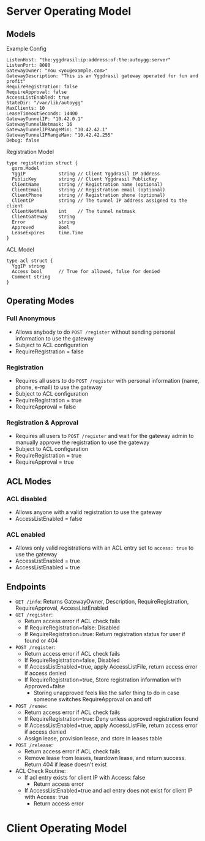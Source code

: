 # Server Operating Model

## Models

Example Config

    ListenHost: "the:yggdrasil:ip:address:of:the:autoygg:server"
    ListenPort: 8080
    GatewayOwner: "You <you@example.com>"
    GatewayDescription: "This is an Yggdrasil gateway operated for fun and profit"
    RequireRegistration: false
    RequireApproval: false
    AccessListEnabled: true
    StateDir: "/var/lib/autoygg"
    MaxClients: 10
    LeaseTimeoutSeconds: 14400
    GatewayTunnelIP: "10.42.0.1"
    GatewayTunnelNetmask: 16
    GatewayTunnelIPRangeMin: "10.42.42.1"
    GatewayTunnelIPRangeMax: "10.42.42.255"
    Debug: false

Registration Model

    type registration struct {
      gorm.Model
      YggIP            string // Client Yggdrasil IP address
      PublicKey        string // Client Yggdrasil PublicKey
      ClientName       string // Registration name (optional)
      ClientEmail      string // Registration email (optional)
      ClientPhone      string // Registration phone (optional)
      ClientIP         string // The tunnel IP address assigned to the client
      ClientNetMask    int    // The tunnel netmask
      ClientGateway    string
      Error            string
      Approved         Bool
      LeaseExpires     time.Time
    }

ACL Model

    type acl struct {
      YggIP string
      Access bool      // True for allowed, false for denied
      Comment string
    }

## Operating Modes
### Full Anonymous
* Allows anybody to do `POST /register` without sending personal information to use the gateway
* Subject to ACL configuration
* RequireRegistration = false

### Registration
* Requires all users to do `POST /register` with personal information (name, phone, e-mail) to use the gateway
* Subject to ACL configuration
* RequireRegistration = true
* RequireApproval = false

### Registration & Approval
* Requires all users to `POST /register` and wait for the gateway admin to manually approve the registration to use the gateway
* Subject to ACL configuration
* RequireRegistration = true
* RequireApproval = true

## ACL Modes
### ACL disabled
* Allows anyone with a valid registration to use the gateway
* AccessListEnabled = false

### ACL enabled
* Allows only valid registrations with an ACL entry set to `access: true` to use the gateway
* AccessListEnabled = true
* AccessListEnabled = true

## Endpoints
  * `GET /info`: Returns GatewayOwner, Description, RequireRegistration, RequireApproval, AccessListEnabled
  * `GET /register`:
    * Return access error if ACL check fails
    * If RequireRegistration=false: Disabled
    * If RequireRegistration=true: Return registration status for user if found or 404
  * `POST /register`:
    * Return access error if ACL check fails
    * If RequireRegistration=false, Disabled
    * If AccessListEnabled=true, apply AccessListFile, return access error if access denied
    * If RequireRegistration=true, Store registration information with Approved=false
      * Storing unapproved feels like the safer thing to do in case someone switches RequireApproval on and off
  * `POST /renew`:
    * Return access error if ACL check fails
    * If RequireRegistration=true: Deny unless approved registration found
    * If AccessListEnabled=true, apply AccessListFile, return access error if access denied
    * Assign lease, provision lease, and store in leases table
  * `POST /release`:
    * Return access error if ACL check fails
    * Remove lease from leases, teardown lease, and return success. Return 404 if lease doesn't exist
  * ACL Check Routine:
    * If acl entry exists for client IP with Access: false
      * Return access error
    * If AccessListEnabled=true and acl entry does not exist for client IP with Access: true
      * Return access error

# Client Operating Model
